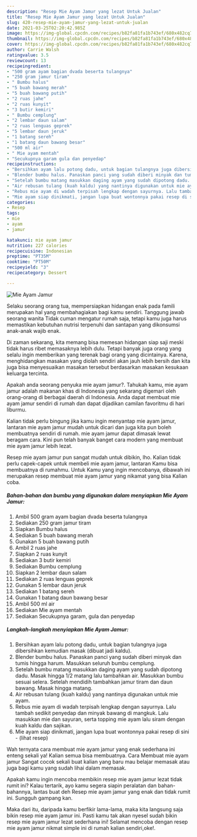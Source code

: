 ```yaml
---
description: "Resep Mie Ayam Jamur yang lezat Untuk Jualan"
title: "Resep Mie Ayam Jamur yang lezat Untuk Jualan"
slug: 420-resep-mie-ayam-jamur-yang-lezat-untuk-jualan
date: 2021-03-25T02:20:42.985Z
image: https://img-global.cpcdn.com/recipes/b82fa81fa1b743ef/680x482cq70/mie-ayam-jamur-foto-resep-utama.jpg
thumbnail: https://img-global.cpcdn.com/recipes/b82fa81fa1b743ef/680x482cq70/mie-ayam-jamur-foto-resep-utama.jpg
cover: https://img-global.cpcdn.com/recipes/b82fa81fa1b743ef/680x482cq70/mie-ayam-jamur-foto-resep-utama.jpg
author: Carrie Walsh
ratingvalue: 3.5
reviewcount: 13
recipeingredient:
- "500 gram ayam bagian dvada beserta tulangnya"
- "250 gram jamur tiram"
- " Bumbu halus"
- "5 buah bawang merah"
- "5 buah bawang putih"
- "2 ruas jahe"
- "2 ruas kunyit"
- "3 butir kemiri"
- " Bumbu cemplung"
- "2 lembar daun salam"
- "2 ruas lenguas geprek"
- "5 lembar daun jeruk"
- "1 batang sereh"
- "1 batang daun bawang besar"
- "500 ml air"
- " Mie ayam mentah"
- "Secukupnya garam gula dan penyedap"
recipeinstructions:
- "Bersihkan ayam lalu potong dadu, untuk bagian tulangnya juga dibersihkan kemudian masak (dibuat jadi kaldu)."
- "Blender bumbu halus. Panaskan panci yang sudah diberi minyak dan tumis hingga harum. Masukkan seluruh bumbu cemplung."
- "Setelah bumbu matang masukkan daging ayam yang sudah dipotong dadu. Masak hingga 1/2 matang lalu tambahkan air. Masukkan bumbu sesuai selera. Setelah mendidih tambahkan jamur tiram dan daun bawang. Masak hingga matang."
- "Air rebusan tulang (kuah kaldu) yang nantinya digunakan untuk mie ayam."
- "Rebus mie ayam di wadah terpisah lengkap dengan sayurnya. Lalu tambah sedikit penyedap dan minyak bawang di mangkuk. Lalu masukkan mie dan sayuran, serta topping mie ayam lalu siram dengan kuah kaldu dan sajikan."
- "Mie ayam siap dinikmati, jangan lupa buat wontonnya pakai resep di sini           (lihat resep)"
categories:
- Resep
tags:
- mie
- ayam
- jamur

katakunci: mie ayam jamur 
nutrition: 227 calories
recipecuisine: Indonesian
preptime: "PT35M"
cooktime: "PT50M"
recipeyield: "3"
recipecategory: Dessert

---
```



![Mie Ayam Jamur](https://img-global.cpcdn.com/recipes/b82fa81fa1b743ef/680x482cq70/mie-ayam-jamur-foto-resep-utama.jpg)

Selaku seorang orang tua, mempersiapkan hidangan enak pada famili merupakan hal yang membahagiakan bagi kamu sendiri. Tanggung jawab seorang  wanita Tidak cuman mengatur rumah saja, tetapi kamu juga harus memastikan kebutuhan nutrisi terpenuhi dan santapan yang dikonsumsi anak-anak wajib enak.

Di zaman  sekarang, kita memang bisa memesan hidangan siap saji meski tidak harus ribet memasaknya lebih dulu. Tetapi banyak juga orang yang selalu ingin memberikan yang terenak bagi orang yang dicintainya. Karena, menghidangkan masakan yang diolah sendiri akan jauh lebih bersih dan kita juga bisa menyesuaikan masakan tersebut berdasarkan masakan kesukaan keluarga tercinta. 



Apakah anda seorang penyuka mie ayam jamur?. Tahukah kamu, mie ayam jamur adalah makanan khas di Indonesia yang sekarang digemari oleh orang-orang di berbagai daerah di Indonesia. Anda dapat membuat mie ayam jamur sendiri di rumah dan dapat dijadikan camilan favoritmu di hari liburmu.

Kalian tidak perlu bingung jika kamu ingin menyantap mie ayam jamur, lantaran mie ayam jamur mudah untuk dicari dan juga kita pun boleh membuatnya sendiri di rumah. mie ayam jamur dapat dimasak lewat beragam cara. Kini pun telah banyak banget cara modern yang membuat mie ayam jamur lebih lezat.

Resep mie ayam jamur pun sangat mudah untuk dibikin, lho. Kalian tidak perlu capek-capek untuk membeli mie ayam jamur, lantaran Kamu bisa membuatnya di rumahmu. Untuk Kamu yang ingin mencobanya, dibawah ini merupakan resep membuat mie ayam jamur yang nikamat yang bisa Kalian coba.

<!--inarticleads1-->

##### Bahan-bahan dan bumbu yang digunakan dalam menyiapkan Mie Ayam Jamur:

1. Ambil 500 gram ayam bagian dvada beserta tulangnya
1. Sediakan 250 gram jamur tiram
1. Siapkan  Bumbu halus
1. Sediakan 5 buah bawang merah
1. Gunakan 5 buah bawang putih
1. Ambil 2 ruas jahe
1. Siapkan 2 ruas kunyit
1. Sediakan 3 butir kemiri
1. Sediakan  Bumbu cemplung
1. Siapkan 2 lembar daun salam
1. Sediakan 2 ruas lenguas geprek
1. Gunakan 5 lembar daun jeruk
1. Sediakan 1 batang sereh
1. Gunakan 1 batang daun bawang besar
1. Ambil 500 ml air
1. Sediakan  Mie ayam mentah
1. Sediakan Secukupnya garam, gula dan penyedap




<!--inarticleads2-->

##### Langkah-langkah menyiapkan Mie Ayam Jamur:

1. Bersihkan ayam lalu potong dadu, untuk bagian tulangnya juga dibersihkan kemudian masak (dibuat jadi kaldu).
1. Blender bumbu halus. Panaskan panci yang sudah diberi minyak dan tumis hingga harum. Masukkan seluruh bumbu cemplung.
1. Setelah bumbu matang masukkan daging ayam yang sudah dipotong dadu. Masak hingga 1/2 matang lalu tambahkan air. Masukkan bumbu sesuai selera. Setelah mendidih tambahkan jamur tiram dan daun bawang. Masak hingga matang.
1. Air rebusan tulang (kuah kaldu) yang nantinya digunakan untuk mie ayam.
1. Rebus mie ayam di wadah terpisah lengkap dengan sayurnya. Lalu tambah sedikit penyedap dan minyak bawang di mangkuk. Lalu masukkan mie dan sayuran, serta topping mie ayam lalu siram dengan kuah kaldu dan sajikan.
1. Mie ayam siap dinikmati, jangan lupa buat wontonnya pakai resep di sini -           (lihat resep)




Wah ternyata cara membuat mie ayam jamur yang enak sederhana ini enteng sekali ya! Kalian semua bisa membuatnya. Cara Membuat mie ayam jamur Sangat cocok sekali buat kalian yang baru mau belajar memasak atau juga bagi kamu yang sudah lihai dalam memasak.

Apakah kamu ingin mencoba membikin resep mie ayam jamur lezat tidak rumit ini? Kalau tertarik, ayo kamu segera siapin peralatan dan bahan-bahannya, lantas buat deh Resep mie ayam jamur yang enak dan tidak rumit ini. Sungguh gampang kan. 

Maka dari itu, daripada kamu berfikir lama-lama, maka kita langsung saja bikin resep mie ayam jamur ini. Pasti kamu tak akan nyesel sudah bikin resep mie ayam jamur lezat sederhana ini! Selamat mencoba dengan resep mie ayam jamur nikmat simple ini di rumah kalian sendiri,oke!.

